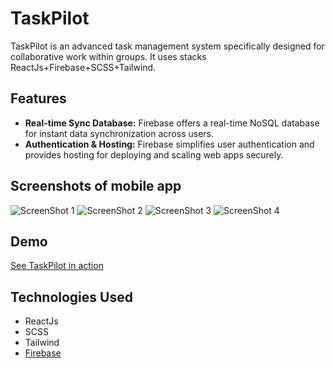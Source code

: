 #  TaskPilot
TaskPilot is an advanced task management system specifically designed for collaborative work within groups. It uses stacks ReactJs+Firebase+SCSS+Tailwind.

## Features
- **Real-time Sync Database:** Firebase offers a real-time NoSQL database for instant data synchronization across users.
- **Authentication & Hosting:** Firebase simplifies user authentication and provides hosting for deploying and scaling web apps securely.

## Screenshots of mobile app
<!-- ScreenShot 1 -->
<img src="https://github.com/Yug063/TaskPilot/assets/99280006/f39ec25f-d60c-4bed-90af-2a4ce8582c06" alt="ScreenShot 1">

<!-- ScreenShot 2 -->
<img src="https://github.com/Yug063/TaskPilot/assets/99280006/c54e3b15-6ab3-4dfe-91aa-461b205bf60c" alt="ScreenShot 2">

<img src="https://github.com/Yug063/TaskPilot/assets/99280006/44fb66ab-5175-4943-a1c6-2d6470b1a3ae" alt="ScreenShot 3">
<img src="https://github.com/Yug063/TaskPilot/assets/99280006/0a651b07-5d6e-4018-a24b-f65188ae5ded" alt="ScreenShot 4">
<!-- Add more screenshots as needed -->

## Demo

[See TaskPilot in action](https://task-pilot123.netlify.app/) 

## Technologies Used

- ReactJs
- SCSS
- Tailwind
- [Firebase](https://firebase.google.com/)


